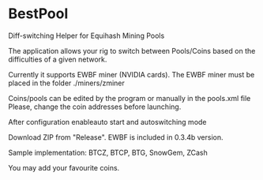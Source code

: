 # BestPool
Diff-switching Helper for Equihash Mining Pools

The application allows your rig to switch between Pools/Coins based on the difficulties of a given network.

Currently it supports EWBF miner (NVIDIA cards).
The EWBF miner must be placed in the folder ./miners/zminer

Coins/pools can be edited by the program or manually in the pools.xml file
Please, change the coin addresses before launching.

After configuration enableauto start and autoswitching mode

Download ZIP from "Release". EWBF is included in 0.3.4b version.

Sample implementation: BTCZ, BTCP, BTG, SnowGem, ZCash

You may add your favourite coins.
